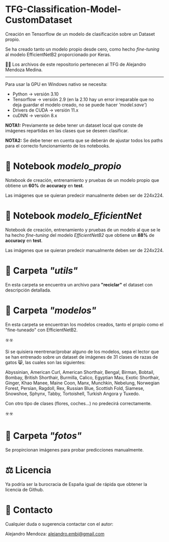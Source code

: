 # TFG-Classification-Model-CustomDataset

Creación en Tensorflow de un modelo de clasificación sobre un Dataset propio. 

Se ha creado tanto un modelo propio desde cero, como hecho _fine-tuning_ al modelo EfficientNetB2 proporcionado por Keras.

🙋‍♂️ Los archivos de este repositorio pertenecen al TFG de Alejandro Mendoza Medina.

----------------------

Para usar la GPU en Windows nativo se necesita:

- Python -> versión 3.10
- Tensorflow -> versión 2.9 (en la 2.10 hay un error irreparable que no deja guardar el modelo creado, no se puede hacer *'model.save'*)
- Drivers de CUDA -> versión 11.x
- cuDNN -> versión 8.x

**NOTA1:** Previamente se debe tener un dataset local que conste de imágenes repartidas en las clases que se deseen clasificar. 

**NOTA2:** Se debe tener en cuenta que se deberán de ajustar todos los paths para el correcto funcionamiento de los notebooks.

# 📓 Notebook *modelo_propio*

Notebook de creación, entrenamiento y pruebas de un modelo propio que obtiene un **60%** de **accuracy** en **test**.

Las imágenes que se quieran predecir manualmente deben ser de 224x224.

# 📓 Notebook *modelo_EficientNet*

Notebook de creación, entrenamiento y pruebas de un modelo al que se le ha hecho _fine-tuning_ del modelo *EfficientNetB2* que obtiene un **88%** de **accuracy** en **test**.

Las imágenes que se quieran predecir manualmente deben ser de 224x224.

# 📂 Carpeta *"utils"*
En esta carpeta se encuentra un archivo para **"reciclar"** el dataset con descripción detallada.

# 📂 Carpeta *"modelos"*

En esta carpeta se encuentran los modelos creados, tanto el propio como el "fine-tuneado" con EfficientNetB2.

☣️☣️

Si se quisiera reentrenar/probar alguno de los modelos, sepa el lector que se han entrenado sobre un dataset de imágenes de 31 clases de razas de gatos 😸, las cuales son las siguientes: 

Abyssinian, American Curl, American Shorthair, Bengal, Birman, Bobtail, Bombay, British Shorthair, Burmilla, Calico, Egyptian Mau, Exotic Shorthair, Ginger, Khao Manee, Maine Coon, Manx, Munchkin, Nebelung, Norwegian Forest, Persian, Ragdoll, Rex, Russian Blue, Scottish Fold, Siamese, Snowshoe, Sphynx, Tabby, Tortoishell, Turkish Angora y Tuxedo.

Con otro tipo de clases (flores, coches...) no predecirá correctamente.

☣️☣️

# 📂 Carpeta *"fotos"*

Se propircionan imágenes para probar predicciones manualmente.

# ⚖️ Licencia 
Ya podría ser la burocracia de España igual de rápida que obtener la licencia de Github. 

# 👤 Contacto

Cualquier duda o sugerencia contactar con el autor:

Alejandro Mendoza: alejandro.embi@gmail.com
